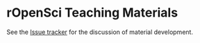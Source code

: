 # rOpenSci Teaching Materials

See the [Issue tracker](https://github.com/ropensci/teaching/issues) for the discussion of material development. 
